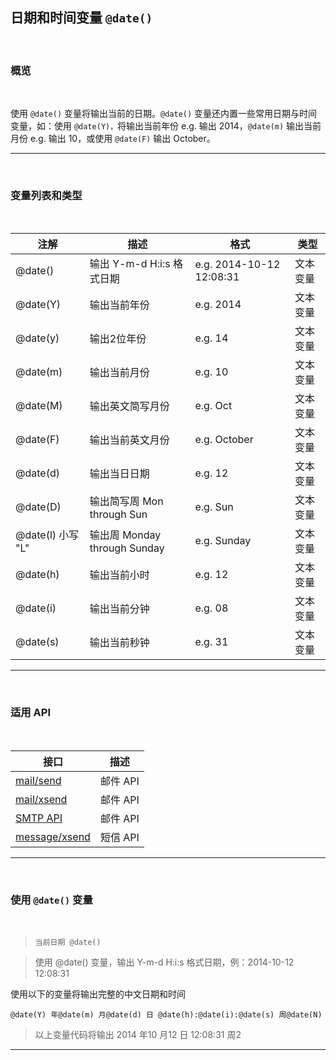 ##  日期和时间变量 `@date()`

<br>

### **概览**

<br>

使用 `@date()` 变量将输出当前的日期。`@date()` 变量还内置一些常用日期与时间变量，如：使用 `@date(Y)，`将输出当前年份 e.g. 输出 2014，`@date(m)` 输出当前月份 e.g. 输出 10，或使用 `@date(F)` 输出 October。

---

<br>

### **变量列表和类型**

<br>


| 注解              | 描述                         | 格式                     | 类型     |
| ----------------- | ---------------------------- | ------------------------ | -------- |
| @date()           | 输出 Y-m-d H:i:s 格式日期    | e.g. 2014-10-12 12:08:31 | 文本变量 |
| @date(Y)          | 输出当前年份                 | e.g. 2014                | 文本变量 |
| @date(y)          | 输出2位年份                  | e.g. 14                  | 文本变量 |
| @date(m)          | 输出当前月份                 | e.g. 10                  | 文本变量 |
| @date(M)          | 输出英文简写月份             | e.g. Oct                 | 文本变量 |
| @date(F)          | 输出当前英文月份             | e.g. October             | 文本变量 |
| @date(d)          | 输出当日日期                 | e.g. 12                  | 文本变量 |
| @date(D)          | 输出简写周 Mon through Sun   | e.g. Sun                 | 文本变量 |
| @date(l) 小写 "L" | 输出周 Monday through Sunday | e.g. Sunday              | 文本变量 |
| @date(h)          | 输出当前小时                 | e.g. 12                  | 文本变量 |
| @date(i)          | 输出当前分钟                 | e.g. 08                  | 文本变量 |
| @date(s)          | 输出当前秒钟                 | e.g. 31                  | 文本变量 |

---

<br>

### **适用 API**

<br>

| 接口                                                       | 描述     |
| ---------------------------------------------------------- | -------- |
| [mail/send](https://www.mysubmail.com/documents/4MfRT2)    | 邮件 API |
| [mail/xsend](https://www.mysubmail.com/documents/Vu8Qh3)   | 邮件 API |
| [SMTP API](https://www.mysubmail.com/documents/2cpYo2)     | 邮件 API |
| [message/xsend](https://www.mysubmail.com/documents/OOVyh) | 短信 API |

---

<br>

### **使用 `@date()` 变量**

<br>

> `当前日期 @date()`

> 使用 @date() 变量，输出 Y-m-d H:i:s 格式日期，例：2014-10-12 12:08:31

使用以下的变量将输出完整的中文日期和时间

`@date(Y) 年@date(m) 月@date(d) 日 @date(h):@date(i):@date(s) 周@date(N)`

> 以上变量代码将输出 2014 年10 月12 日 12:08:31 周2

------